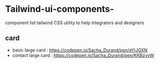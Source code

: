 # Tailwind-ui-components-
component list tailwind CSS utility to help integrators and designers

## card 
- basic large card : https://codepen.io/Sacha_Durand/pen/eYjJGXN
- contact large card : https://codepen.io/Sacha_Durand/pen/KKBzvvW

